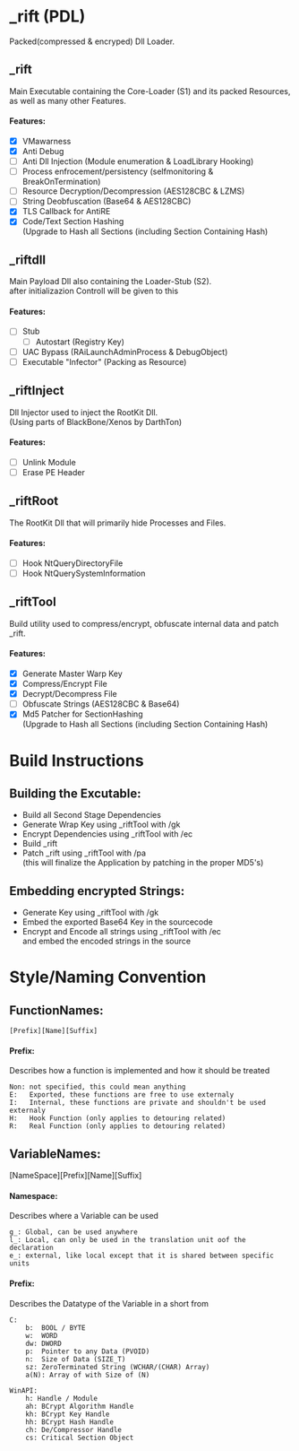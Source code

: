 # \_rift (PDL)
Packed(compressed & encryped) Dll Loader.

## \_rift
Main Executable containing the Core-Loader (S1) and its packed Resources,
as well as many other Features.

#### Features:
- [x] VMawarness
- [X] Anti Debug
- [ ] Anti Dll Injection (Module enumeration & LoadLibrary Hooking)
- [ ] Process enfrocement/persistency (selfmonitoring & BreakOnTermination)
- [ ] Resource Decryption/Decompression (AES128CBC & LZMS)
- [ ] String Deobfuscation (Base64 & AES128CBC)
- [x] TLS Callback for AntiRE
- [x] Code/Text Section Hashing\
      (Upgrade to Hash all Sections (including Section Containing Hash)

## \_riftdll
Main Payload Dll also containing the Loader-Stub (S2).\
after initializazion Controll will be given to this

#### Features:
- [ ] Stub
  - [ ] Autostart (Registry Key)
- [ ] UAC Bypass (RAiLaunchAdminProcess & DebugObject)
- [ ] Executable "Infector" (Packing as Resource)

## \_riftInject
Dll Injector used to inject the RootKit Dll.\
(Using parts of BlackBone/Xenos by DarthTon)

#### Features:
- [ ] Unlink Module
- [ ] Erase PE Header

## \_riftRoot
The RootKit Dll that will primarily hide Processes and Files.

#### Features:
- [ ] Hook NtQueryDirectoryFile
- [ ] Hook NtQuerySystemInformation

## \_riftTool
Build utility used to compress/encrypt, obfuscate internal data and patch _rift.

#### Features:
- [x] Generate Master Warp Key
- [x] Compress/Encrypt File
- [x] Decrypt/Decompress File
- [ ] Obfuscate Strings (AES128CBC & Base64)
- [x] Md5 Patcher for SectionHashing\
      (Upgrade to Hash all Sections (including Section Containing Hash)

# Build Instructions
## Building the Excutable:
- Build all Second Stage Dependencies
- Generate Wrap Key using _riftTool with /gk
- Encrypt Dependencies using _riftTool with /ec
- Build _rift 
- Patch _rift using _riftTool with /pa\
  (this will finalize the Application by patching in the proper MD5's)

## Embedding encrypted Strings:
- Generate Key using _riftTool with /gk
- Embed the exported Base64 Key in the sourcecode
- Encrypt and Encode all strings using _riftTool with /ec\
  and embed the encoded strings in the source

# Style/Naming Convention
## FunctionNames:
`[Prefix][Name][Suffix]`

#### Prefix:
Describes how a function is implemented and how it should be treated
```
Non: not specified, this could mean anything
E:   Exported, these functions are free to use externaly
I:   Internal, these functions are private and shouldn't be used externaly
H:   Hook Function (only applies to detouring related)
R:   Real Function (only applies to detouring related)
```

## VariableNames:
[NameSpace][Prefix][Name][Suffix]

#### Namespace:
Describes where a Variable can be used
```
g_: Global, can be used anywhere
l_: Local, can only be used in the translation unit oof the declaration
e_: external, like local except that it is shared between specific units
```

#### Prefix:
Describes the Datatype of the Variable in a short from
```
C:
    b:  BOOL / BYTE
    w:  WORD
    dw: DWORD
    p:  Pointer to any Data (PVOID)
    n:  Size of Data (SIZE_T)
    sz: ZeroTerminated String (WCHAR/(CHAR) Array)
    a(N): Array of with Size of (N)

WinAPI:
    h: Handle / Module
    ah: BCrypt Algorithm Handle
    kh: BCrypt Key Handle
    hh: BCrypt Hash Handle
    ch: De/Compressor Handle
    cs: Critical Section Object
```